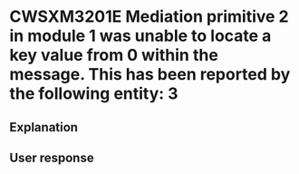 # CWSXM3201E Mediation primitive 2 in module 1 was unable to locate a key value from 0 within the message. This has been reported by the following entity: 3

## Explanation

## User response